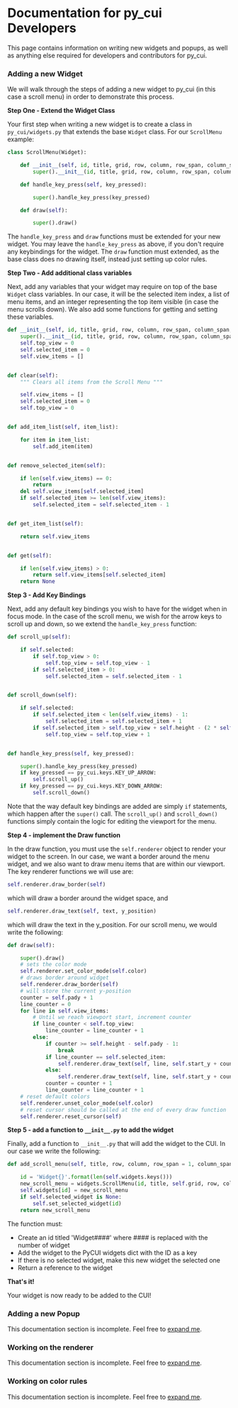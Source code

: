 # Documentation for py_cui Developers

This page contains information on writing new widgets and popups, as well as anything else required for developers and contributors for py_cui.

### Adding a new Widget

We will walk through the steps of adding a new widget to py_cui (in this case a scroll menu) in order to demonstrate this process.


**Step One - Extend the Widget Class**

Your first step when writing a new widget is to create a class in `py_cui/widgets.py` that extends the base `Widget` class. For our `ScrollMenu` example:

```Python
class ScrollMenu(Widget):

    def __init__(self, id, title, grid, row, column, row_span, column_span, padx, pady):
        super().__init__(id, title, grid, row, column, row_span, column_span, padx, pady)

    def handle_key_press(self, key_pressed):

        super().handle_key_press(key_pressed)

    def draw(self):

        super().draw()
```
The `handle_key_press` and `draw` functions must be extended for your new widget. You may leave the `handle_key_press` as above, if you don't require any keybindings for the widget. The `draw` function must extended, as the base class does no drawing itself, instead just setting up color rules.

**Step Two - Add additional class variables**

Next, add any variables that your widget may require on top of the base `Widget` class variables. In our case, it will be the selected item index, a list of menu items, and an integer representing the top item visible (in case the menu scrolls down). We also add some functions for getting and setting these variables.

```Python
def __init__(self, id, title, grid, row, column, row_span, column_span, padx, pady):
    super().__init__(id, title, grid, row, column, row_span, column_span, padx, pady)
    self.top_view = 0
    self.selected_item = 0
    self.view_items = []


def clear(self):
    """ Clears all items from the Scroll Menu """

    self.view_items = []
    self.selected_item = 0
    self.top_view = 0


def add_item_list(self, item_list):

    for item in item_list:
        self.add_item(item)


def remove_selected_item(self):

    if len(self.view_items) == 0:
        return
    del self.view_items[self.selected_item]
    if self.selected_item >= len(self.view_items):
        self.selected_item = self.selected_item - 1


def get_item_list(self):

    return self.view_items


def get(self):

    if len(self.view_items) > 0:
        return self.view_items[self.selected_item]
    return None
```

**Step 3 - Add Key Bindings**

Next, add any default key bindings you wish to have for the widget when in focus mode. In the case of the scroll menu, we wish for the arrow keys to scroll up and down, so we extend the `handle_key_press` function:
```Python
def scroll_up(self):

    if self.selected:
        if self.top_view > 0:
            self.top_view = self.top_view - 1
        if self.selected_item > 0:
            self.selected_item = self.selected_item - 1


def scroll_down(self):

    if self.selected:
        if self.selected_item < len(self.view_items) - 1:
            self.selected_item = self.selected_item + 1
        if self.selected_item > self.top_view + self.height - (2 * self.pady) - 3:
            self.top_view = self.top_view + 1


def handle_key_press(self, key_pressed):

    super().handle_key_press(key_pressed)
    if key_pressed == py_cui.keys.KEY_UP_ARROW:
        self.scroll_up()
    if key_pressed == py_cui.keys.KEY_DOWN_ARROW:
        self.scroll_down()
```
Note that the way default key bindings are added are simply `if` statements, which happen after the `super()` call. The `scroll_up()` and `scroll_down()` functions simply contain the logic for editing the viewport for the menu.

**Step 4 - implement the Draw function**

In the draw function, you must use the `self.renderer` object to render your widget to the screen. In our case, we want a border around the menu widget, and we also want to draw menu items that are within our viewport. The key renderer functions we will use are:
```Python
self.renderer.draw_border(self)
```
which will draw a border around the widget space, and 
```Python
self.renderer.draw_text(self, text, y_position)
```
which will draw the text in the y_position. For our scroll menu, we would write the following:
```Python
def draw(self):

    super().draw()
    # sets the color mode
    self.renderer.set_color_mode(self.color)
    # draws border around widget
    self.renderer.draw_border(self)
    # will store the current y-position
    counter = self.pady + 1
    line_counter = 0
    for line in self.view_items:
        # Until we reach viewport start, increment counter
        if line_counter < self.top_view:
            line_counter = line_counter + 1
        else:
            if counter >= self.height - self.pady - 1:
                break
            if line_counter == self.selected_item:
                self.renderer.draw_text(self, line, self.start_y + counter, selected=True)
            else:
                self.renderer.draw_text(self, line, self.start_y + counter)
            counter = counter + 1
            line_counter = line_counter + 1
    # reset default colors
    self.renderer.unset_color_mode(self.color)
    # reset cursor should be called at the end of every draw function
    self.renderer.reset_cursor(self)
```

**Step 5 - add a function to `__init__.py` to add the widget**

Finally, add a function to `__init__.py` that will add the widget to the CUI. In our case we write the following:
```Python
def add_scroll_menu(self, title, row, column, row_span = 1, column_span = 1, padx = 1, pady = 0):

    id = 'Widget{}'.format(len(self.widgets.keys()))
    new_scroll_menu = widgets.ScrollMenu(id, title, self.grid, row, column, row_span, column_span, padx, pady)
    self.widgets[id] = new_scroll_menu
    if self.selected_widget is None:
        self.set_selected_widget(id)
    return new_scroll_menu
```
The function must:

* Create an id titled 'Widget####' where #### is replaced with the number of widget
* Add the widget to the PyCUI widgets dict with the ID as a key
* If there is no selected widget, make this new widget the selected one
* Return a reference to the widget

**That's it!**

Your widget is now ready to be added to the CUI!

### Adding a new Popup

This documentation section is incomplete. Feel free to [expand me](https://github.com/jwlodek/py_cui/pulls).

### Working on the renderer

This documentation section is incomplete. Feel free to [expand me](https://github.com/jwlodek/py_cui/pulls).

### Working on color rules

This documentation section is incomplete. Feel free to [expand me](https://github.com/jwlodek/py_cui/pulls).